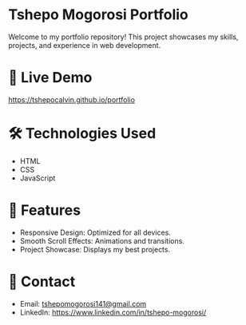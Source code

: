
# Tshepo Mogorosi Portfolio

Welcome to my portfolio repository! This project showcases my skills, projects, and experience in web development.

# 🚀 Live Demo
https://tshepocalvin.github.io/portfolio

# 🛠️ Technologies Used

- HTML
- CSS
- JavaScript

# 🎨 Features

- Responsive Design: Optimized for all devices.
- Smooth Scroll Effects: Animations and transitions.
- Project Showcase: Displays my best projects.

# 📧 Contact

- Email: tshepomogorosi141@gmail.com
- LinkedIn: https://www.linkedin.com/in/tshepo-mogorosi/